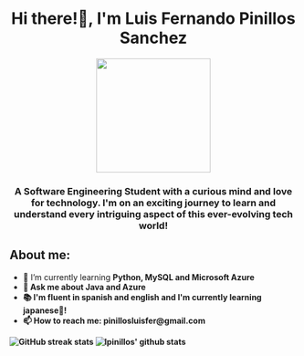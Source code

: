 <div id = "header" align = "center">
  <h1>Hi there!👋, I'm Luis Fernando Pinillos Sanchez</h1>
  <img src = "https://media.giphy.com/media/v1.Y2lkPTc5MGI3NjExdjVmNjd0dzZ2OGw1cTIwYzZzZ3c2NjZtNWIyNHp1dGM3bGU2bjNmbyZlcD12MV9pbnRlcm5hbF9naWZfYnlfaWQmY3Q9Zw/26tn33aiTi1jkl6H6/giphy.gif"
    width = 200/>
  <h3>A Software Engineering Student with a curious mind and love for technology. I'm on an exciting journey to learn and understand every intriguing aspect of this ever-evolving tech world!</h3>
</div>

<div id = "aboutMe" align = "left">
  <h2>About me:</h2>
  <ul>
    <li>🌱 I’m currently learning <strong>Python, MySQL and Microsoft Azure</strong</li>
    <li>💬 Ask me about <strong>Java and Azure</strong></li>
    <li>📚 I'm fluent in spanish and english and I'm currently learning japanese🎌!</li>
    <li>📫 How to reach me:<strong> pinillosluisfer@gmail.com</strong></li>
    
  </ul>
</div>

![GitHub streak stats](https://streak-stats.demolab.com/?user=lpinillos&show_icons=true&theme=dark&count_private=true) 
![lpinillos' github stats](https://github-readme-stats.vercel.app/api?username=lpinillos&show_icons=true&theme=tokyonight)

<!--
**lpinillos/lpinillos** is a ✨ _special_ ✨ repository because its `README.md` (this file) appears on your GitHub profile.

Here are some ideas to get you started:

- 🔭 I’m currently working on ...
- 🌱 I’m currently learning ...
- 👯 I’m looking to collaborate on ...
- 🤔 I’m looking for help with ...

- 📫 How to reach me: ...
- 😄 Pronouns: ...
- ⚡ Fun fact: ...
-->
